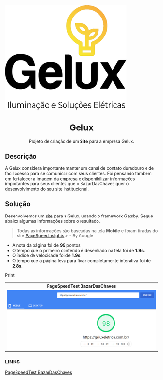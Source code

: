 ![geluxlogo](./src/img/gelux.png)
<h1 align="center">Gelux</h1>
<p align="center">Projeto de criação de um<strong> Site</strong> para a empresa Gelux.</p>

## Descrição
A Gelux considera importante manter um canal de contato duradouro e de fácil acesso para se comunicar com seus clientes. Foi pensando também em fortalecer a imagem da empresa e disponibilizar informações importantes para seus clientes que o BazarDasChaves quer o desenvolvimento do seu site institucional.

## Solução
Desenvolvemos um [site](https://geluxeletrica.com.br/) para a Gelux, usando o framework Gatsby.
Segue abaixo algumas informações sobre o resultado.

> Todas as informações são baseadas na tela **Mobile** e foram tiradas do site [PageSpeedInsights](https://developers.google.com/speed/pagespeed/insights/) > - By Google

- A nota da página foi de **99** pontos.
- O tempo que o primeiro conteúdo é desenhado na tela foi de **1.9s**.
- O índice de velocidade foi de **1.9s**.
- O tempo que a página leva para ficar completamente interativa foi de **2.8s**. 

Print

PageSpeedTest BazarDasChaves                                         |  
:-----------------------------------------------------------:|
<img src="./src/img/pageSpeedTest.png" align="center"/>   | 


### LINKS

[PageSpeedTest BazarDasChaves](https://developers.google.com/speed/pagespeed/insights/?url=https%3A%2F%2Fgeluxeletrica.com.br%2F&tab=mobile)

